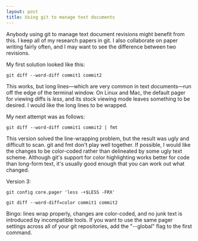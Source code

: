 ```yaml
---
layout: post
title: Using git to manage text documents
---
```


Anybody using git to manage text document revisions might benefit from this. I keep all of my research papers in git. I also collaborate on paper writing fairly often, and I may want to see the difference between two revisions. 

My first solution looked like this:

`git diff --word-diff commit1 commit2`

This works, but long lines—which are very common in text documents—run off the edge of the terminal window. On Linux and Mac, the default pager for viewing diffs is _less_, and its stock viewing mode leaves something to be desired. I would like the long lines to be wrapped.

My next attempt was as follows:

`git diff --word-diff commit1 commit2 | fmt`

This version solved the line-wrapping problem, but the result was ugly and difficult to scan. git and fmt don't play well together. If possible, I would like the changes to be color-coded rather than delineated by some ugly text scheme. Although git's support for color highlighting works better for code than long-form text, it's usually good enough that you can work out what changed.

Version 3:

`git config core.pager 'less -+$LESS -FRX'`

`git diff --word-diff=color commit1 commit2`

Bingo: lines wrap properly, changes are color-coded, and no junk text is introduced by incompatible tools. If you want to use the same pager settings across all of your git repositories, add the "--global" flag to the first command.
